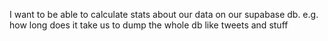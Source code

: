 I want to be able to calculate stats about our data on our supabase db. e.g. how long does it take us to dump the whole db like tweets and stuff
